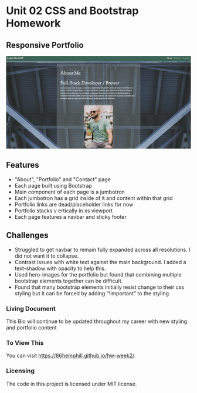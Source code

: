 # Unit 02 CSS and Bootstrap Homework

## Responsive Portfolio

<img src="assets/projectscreenshot.png" alt=projectscreenshot></img>

## Features
* "About", "Portfolio" and "Contact" page
* Each page built using Bootstrap 
* Main component of each page is a jumbotron
* Each jumbotron has a grid inside of it and content within that grid
* Portfolio links are dead/placeholder links for now
* Portfolio stacks v ertically in xs viewport
* Each page features a navbar and sticky footer

## Challenges
* Struggled to get navbar to remain fully expanded across all resolutions. I did not want it to collapse.
* Contrast issues with white text against the main background. I added a text-shadow with opacity to help this.
* Used hero-images for the portfolio but found that combining multiple bootstrap elements together can be difficult.
* Found that many bootstrap elements initially resist change to their css styling but it can be forced by adding "!important" to the styling.

### Living Document
This Bio will continue to be updated throughout my career with new styling and portfolio content

### To View This
You can visit https://86hemphill.github.io/hw-week2/

### Licensing
The code in this project is licensed under MIT license.

